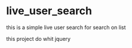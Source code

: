 # live_user_search

this is a simple live user search for search on list

this project do whit jquery
